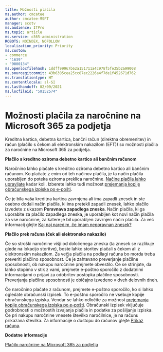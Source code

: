 ```yaml
---
title: Možnosti plačila
ms.author: cmcatee
author: cmcatee-MSFT
manager: scotv
ms.audience: ITPro
ms.topic: article
ms.service: o365-administration
ROBOTS: NOINDEX, NOFOLLOW
localization_priority: Priority
ms.custom:
- commerce
- "1639"
- "9000134"
ms.openlocfilehash: 1ddff99967b62a151711a4c978f5fe35b2a99008
ms.sourcegitcommit: 43b6305cea25cc87ec2226a4f7de1f452671d762
ms.translationtype: HT
ms.contentlocale: sl-SI
ms.lasthandoff: 02/09/2021
ms.locfileid: "50152574"
---
```

# <a name="payment-options-for-microsoft-365-for-business-subscriptions"></a>Možnosti plačila za naročnine na Microsoft 365 za podjetja
  
Kreditna kartica, debetna kartica, bančni račun (direktna obremenitev) in račun (plačilo s čekom ali elektronskim nakazilom (EFT)) so možnosti plačila za naročnine na Microsoft 365 za podjetja.
  
**Plačilo s kreditno oziroma debetno kartico ali bančnim računom**
  
Naročnino lahko plačate s kreditno oziroma debetno kartico ali bančnim računom. Ko plačate z enim od teh načinov plačila, je ta način plačila uporabljen do poteka oziroma preklica naročnine. [Načine plačila lahko upravljate](https://docs.microsoft.com/microsoft-365/commerce/billing-and-payments/manage-payment-methods) kadar koli. Izberete lahko tudi možnost [prejemanja kopije obračunskega izpiska po e-pošti](https://docs.microsoft.com/microsoft-365/commerce/billing-and-payments/view-your-bill-or-invoice#receive-a-copy-of-your-billing-statement-in-email).

Če je bila vaša kreditna kartica zavrnjena ali ima zapadli znesek in ste osebno dodali način plačila, ki ima pretekli zapadli znesek, lahko plačilo izvedete z ukazom **Poravnava zapadlega zneska**. Način plačila, ki ga uporabite za plačilo zapadlega zneska, je uporabljen kot novi način plačila za vse naročnine, za katere je bil uporabljen zavrnjen način plačila. Za več informacij glejte [Kaj naj naredim, če imam neporavnan znesek?](https://docs.microsoft.com/microsoft-365/commerce/billing-and-payments/pay-for-your-subscription#what-if-i-have-an-outstanding-balance)

**Plačilo prek računa (ček ali elektronsko nakazilo)**
  
Če so stroški naročnine višji od določenega zneska (ta znesek se razlikuje glede na lokacijo storitve), boste lahko storitev plačali s čekom ali z elektronskim nakazilom. Za večja plačila na podlagi računa bo morda treba preveriti plačilno sposobnost. Če je zahtevano preverjanje plačilne sposobnosti, ob nakupu naročnine prejmete obvestilo. Če se strinjate, da lahko stopimo v stik z vami, prejmete e-poštno sporočilo z dodatnimi informacijami o prijavi za odobritev postopka plačilne sposobnosti. Preverjanja plačilne sposobnosti je običajno izvedeno v dveh delovnih dneh.

Če naročnino plačate z računom, prejmete e-poštno sporočilo, ko si lahko ogledate obračunski izpisek. To e-poštno sporočilo ne vsebuje kopije obračunskega izpiska. Vendar se lahko odločite za možnost [prejemanja kopije obračunskega izpiska po e-pošti](https://docs.microsoft.com/microsoft-365/commerce/billing-and-payments/view-your-bill-or-invoice#receive-a-copy-of-your-billing-statement-in-email). Obračunski izpisek vključuje podrobnosti o možnostih izvajanja plačila in podatke za pošiljanje izpiska. Če pri nakupu naročnine vnesete številko naročilnice, je na računu prikazana številka. Za informacije o dostopu do računov glejte [Prikaz računa](https://docs.microsoft.com/microsoft-365/commerce/billing-and-payments/view-your-bill-or-invoice).
  
**Dodatne informacije**
  
[Plačilo naročnine na Microsoft 365 za podjetja](https://docs.microsoft.com/microsoft-365/commerce/billing-and-payments/pay-for-your-subscription)